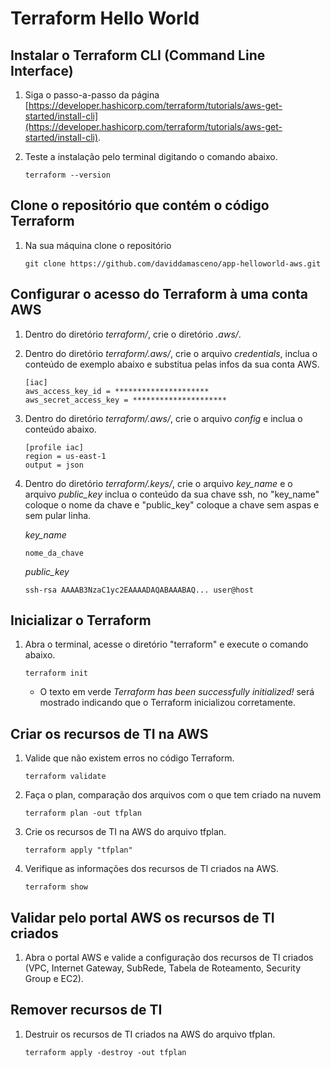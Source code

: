 # Terraform Hello World

## Instalar o Terraform CLI (Command Line Interface)

1. Siga o passo-a-passo da página [https://developer.hashicorp.com/terraform/tutorials/aws-get-started/install-cli](https://developer.hashicorp.com/terraform/tutorials/aws-get-started/install-cli).
    
2. Teste a instalação pelo terminal digitando o comando abaixo.

   ```
   terraform --version
   ```

## Clone o repositório que contém o código Terraform

1. Na sua máquina clone o repositório

   ```
   git clone https://github.com/daviddamasceno/app-helloworld-aws.git
   ```

## Configurar o acesso do Terraform à uma conta AWS

1. Dentro do diretório *terraform/*, crie o diretório *.aws/*.

2. Dentro do diretório *terraform/.aws/*, crie o arquivo *credentials*, inclua o conteúdo de exemplo abaixo e substitua pelas infos da sua conta AWS.
   
   ```
   [iac]
   aws_access_key_id = *********************
   aws_secret_access_key = *********************
   ```

3. Dentro do diretório *terraform/.aws/*, crie o arquivo *config* e inclua o conteúdo abaixo.

   ```
   [profile iac]
   region = us-east-1
   output = json
   ```

4. Dentro do diretório *terraform/.keys/*, crie o arquivo *key_name* e o arquivo *public_key* inclua o conteúdo da sua chave ssh, no "key_name" coloque o nome da chave e "public_key" coloque a chave sem aspas e sem pular linha.
   
   *key_name*
   ```
   nome_da_chave
   ```

   *public_key*
   ```
   ssh-rsa AAAAB3NzaC1yc2EAAAADAQABAAABAQ... user@host
   ```


## Inicializar o Terraform

1. Abra o terminal, acesse o diretório "terraform" e execute o comando abaixo.

   ```
   terraform init
   ```

   - O texto em verde *Terraform has been successfully initialized!* será mostrado indicando que o Terraform inicializou corretamente.

## Criar os recursos de TI na AWS

1. Valide que não existem erros no código Terraform.

   ```
   terraform validate
   ```

2. Faça o plan, comparação dos arquivos com o que tem criado na nuvem
   
   ```
   terraform plan -out tfplan
   ```
2. Crie os recursos de TI na AWS do arquivo tfplan.

   ```
   terraform apply "tfplan"
   ```

3. Verifique as informações dos recursos de TI criados na AWS.

   ```
   terraform show
   ```

## Validar pelo portal AWS os recursos de TI criados

1. Abra o portal AWS e valide a configuração dos recursos de TI criados (VPC, Internet Gateway, SubRede, Tabela de Roteamento, Security Group e EC2).

## Remover recursos de TI

1. Destruir os recursos de TI criados na AWS do arquivo tfplan.

   ```
   terraform apply -destroy -out tfplan
   ```
